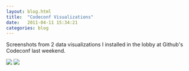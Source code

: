 ```yaml
---
layout: blog.html
title:  "Codeconf Visualizations"
date:   2011-04-11 15:34:21
categories: blog
---
```


Screenshots from 2 data visualizations I installed in the lobby at Github's Codeconf last weekend.

<img src="https://assets.runemadsen.com/blog/codeconf_1.jpg" />

<img src="https://assets.runemadsen.com/blog/codeconf_2.jpg" />